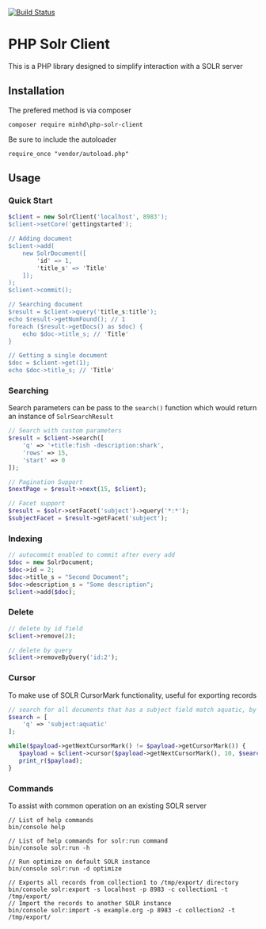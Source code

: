 [![Build Status](https://travis-ci.org/minhd/php-solr-client.svg?branch=master)](https://travis-ci.org/minhd/php-solr-client)

# PHP Solr Client
This is a PHP library designed to simplify interaction with a SOLR server

## Installation
The prefered method is via composer
```
composer require minhd\php-solr-client
```
Be sure to include the autoloader
```
require_once "vendor/autoload.php"
```

## Usage
### Quick Start
```php
$client = new SolrClient('localhost', 8983');
$client->setCore('gettingstarted');

// Adding document
$client->add(
    new SolrDocument([
        'id' => 1,
        'title_s' => 'Title'
    ]);
);
$client->commit();

// Searching document
$result = $client->query('title_s:title');
echo $result->getNumFound(); // 1
foreach ($result->getDocs() as $doc) {
    echo $doc->title_s; // 'Title'
}

// Getting a single document
$doc = $client->get(1);
echo $doc->title_s; // 'Title'
```

### Searching
Search parameters can be pass to the `search()` function which would return an instance of `SolrSearchResult`

```php
// Search with custom parameters
$result = $client->search([
    'q' => '+title:fish -description:shark',
    'rows' => 15,
    'start' => 0
]);

// Pagination Support
$nextPage = $result->next(15, $client);

// Facet support
$result = $solr->setFacet('subject')->query('*:*');
$subjectFacet = $result->getFacet('subject');
```

### Indexing
```php
// autocommit enabled to commit after every add
$doc = new SolrDocument;
$doc->id = 2;
$doc->title_s = "Second Document";
$doc->description_s = "Some description";
$client->add($doc);
```

### Delete
```php
// delete by id field
$client->remove(2);

// delete by query
$client->removeByQuery('id:2');
```

### Cursor
To make use of SOLR CursorMark functionality, useful for exporting records
```php
// search for all documents that has a subject field match aquatic, by 10 at a time
$search = [
    'q' => 'subject:aquatic'
];

while($payload->getNextCursorMark() != $payload->getCursorMark()) {
   $payload = $client->cursor($payload->getNextCursorMark(), 10, $search);
   print_r($payload);
}
```



### Commands
To assist with common operation on an existing SOLR server
```
// List of help commands
bin/console help

// List of help commands for solr:run command
bin/console solr:run -h

// Run optimize on default SOLR instance
bin/console solr:run -d optimize

// Exports all records from collection1 to /tmp/export/ directory
bin/console solr:export -s localhost -p 8983 -c collection1 -t /tmp/export/
// Import the records to another SOLR instance
bin/console solr:import -s example.org -p 8983 -c collection2 -t /tmp/export/
```